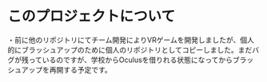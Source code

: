 # このプロジェクトについて
・前に他のリポジトリにてチーム開発によりVRゲームを開発しましたが、個人的にブラッシュアップのために個人のリポジトリとしてコピーしました。まだバグが残っているのですが、学校からOculusを借りれる状態になってからブラッシュアップを再開する予定です。
